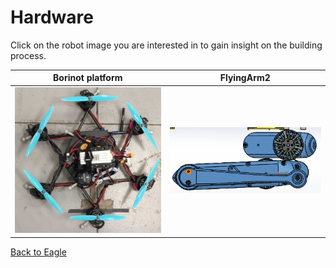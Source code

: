 # Hardware

Click on the robot image you are interested in to gain insight on the building process.

| Borinot platform | FlyingArm2 |
| -  | - |
| <a href="/eagle/hardware/borinot/README.md"><img src="/img/borinot.jpg" width="350"></a> | <a href="/eagle/hardware/borinot/README.md"><img src="/img/flying_arm_2.png" width="350"></a> |

[Back to Eagle](../README.md)
